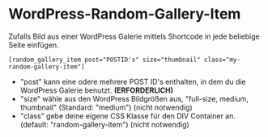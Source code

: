 # WordPress-Random-Gallery-Item
Zufalls Bild aus einer WordPress Galerie mittels Shortcode in jede beliebige Seite einfügen.
```
[random_gallery_item post="POSTID's" size="thumbnail" class="my-random-gallery-item"]
```
* "post" kann eine odere mehrere POST ID's enthalten, in dem du die WordPress Galerie benutzt. **(ERFORDERLICH)**
* "size" wähle aus den WordPress Bildgrößen aus, "full-size, medium, thumbnail" (Standard: "medium") (nicht notwendig)
* "class" gebe deine eigene CSS Klasse für den DIV Container an. (default: "random-gallery-item") (nicht notwendig)
